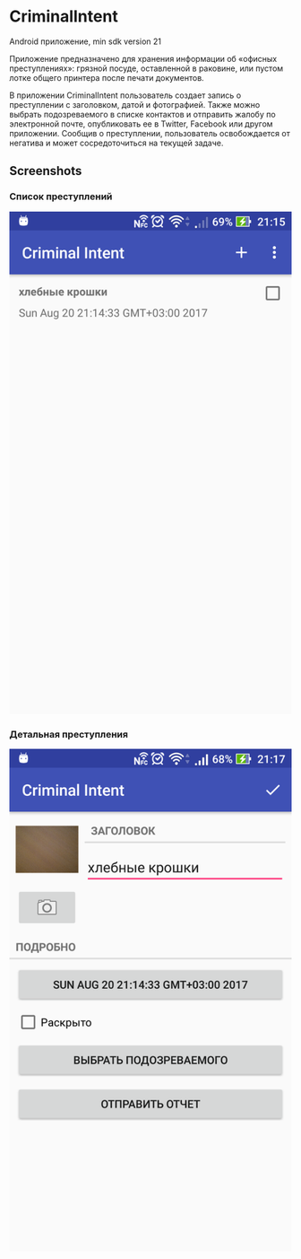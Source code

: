 # CriminalIntent
Android приложение, min sdk version 21

Приложение предназначено для хранения информации об «офисных преступлениях»: грязной посуде, оставленной в раковине, или пустом лотке общего принтера после печати документов. 

В приложении CriminalIntent пользователь создает запись о преступлении с заголовком, датой и фотографией. Также можно выбрать подозреваемого в списке контактов и отправить жалобу по электронной почте, опубликовать ее в Twitter, Facebook или другом приложении. Сообщив о преступлении, пользователь освобождается от негатива и может сосредоточиться на текущей задаче.

## Screenshots
### Список преступлений
![alt список преступлений](https://raw.githubusercontent.com/bupyc9/CriminalIntent/master/screenshots/list.png)

### Детальная преступления
![alt детальная преступления](https://raw.githubusercontent.com/bupyc9/CriminalIntent/master/screenshots/detail.png)